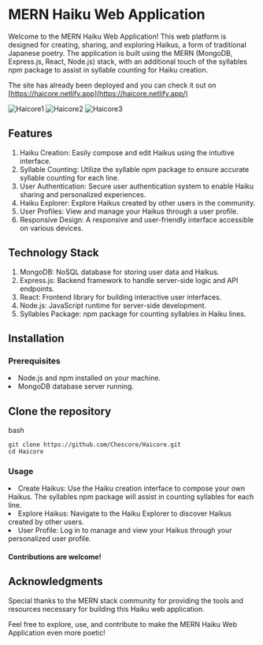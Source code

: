 # MERN Haiku Web Application

Welcome to the MERN Haiku Web Application! This web platform is designed for creating, sharing, and exploring Haikus, a form of traditional Japanese poetry. The application is built using the MERN (MongoDB, Express.js, React, Node.js) stack, with an additional touch of the syllables npm package to assist in syllable counting for Haiku creation.

The site has already been deployed and you can check it out on [https://haicore.netlify.app](https://haicore.netlify.app/)

![Haicore1](https://github.com/Chescore/Haicore/assets/70477224/2555ac77-90c2-4f30-9564-aaf766cc94cf)
![Haicore2](https://github.com/Chescore/Haicore/assets/70477224/36c27c4a-f625-44db-b9c4-c635c4750e6b)
![Haicore3](https://github.com/Chescore/Haicore/assets/70477224/425a15c8-0efa-475f-b05a-f7d5a63326e5)


## Features

  1) Haiku Creation: Easily compose and edit Haikus using the intuitive interface.
  2) Syllable Counting: Utilize the syllable npm package to ensure accurate syllable counting for each line.
  3) User Authentication: Secure user authentication system to enable Haiku sharing and personalized experiences.
  4) Haiku Explorer: Explore Haikus created by other users in the community.
  5) User Profiles: View and manage your Haikus through a user profile.
  6) Responsive Design: A responsive and user-friendly interface accessible on various devices.

## Technology Stack

  1) MongoDB: NoSQL database for storing user data and Haikus.
  2) Express.js: Backend framework to handle server-side logic and API endpoints.
  3) React: Frontend library for building interactive user interfaces.
  4) Node.js: JavaScript runtime for server-side development.
  5) Syllables Package: npm package for counting syllables in Haiku lines.

## Installation

### Prerequisites

  <li> Node.js and npm installed on your machine. </li>
  <li> MongoDB database server running. </li>

  ## Clone the repository

  bash

    git clone https://github.com/Chescore/Haicore.git
    cd Haicore

### Usage

  <li>Create Haikus: Use the Haiku creation interface to compose your own Haikus. The syllables npm package will assist in counting syllables for each line.</li>

  <li>Explore Haikus: Navigate to the Haiku Explorer to discover Haikus created by other users.</li>

  <li>User Profile: Log in to manage and view your Haikus through your personalized user profile.</li>
  

#### Contributions are welcome!

## Acknowledgments

  Special thanks to the MERN stack community for providing the tools and resources necessary for building this Haiku web application.

Feel free to explore, use, and contribute to make the MERN Haiku Web Application even more poetic!
